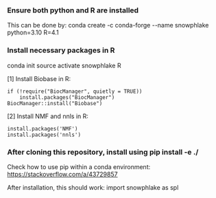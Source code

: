### Ensure both python and R are installed
This can be done by:
conda create -c conda-forge --name snowphlake python=3.10 R=4.1

### Install necessary packages in R
conda init
source activate snowphlake
R

[1] Install Biobase in R:
```
if (!require("BiocManager", quietly = TRUE))
    install.packages("BiocManager")
BiocManager::install("Biobase")
```
[2] Install NMF and nnls in R:
```
install.packages('NMF')
install.packages('nnls')
```
### After cloning this repository, install using pip install -e ./
Check how to use pip within a conda environment: https://stackoverflow.com/a/43729857 

After installation, this should work: import snowphlake as spl